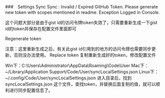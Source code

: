 ###　Settings Sync
Sync : Invalid / Expired GitHub Token. Please generate new token with scopes mentioned in readme. Exception Logged in Console.


这个问题大部分是由于gist id的访问令牌token失效了，只需要重新生成一下gist id的token并保存在配置文件里面即可

Regenerate token




注意：这里重新生成之后，有关此gist id引用到的地方的访问令牌也需要同步更新，否则没办法使用。
Replace token
复制重新生成好的token，修改配置文件

Win下：C:\Users\Administrator\AppData\Roaming\Code\User
Mac下：~/Library/Application Support/Code/User/syncLocalSettings.json
Linux下：~/.config/Code/User/syncLocalSettings.json
进入目录后，找到 syncLocalSettings.json 这个文件，查找token，并替换后面复制的值，就可以顺利进行同步配置信息了。